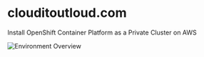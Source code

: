 # clouditoutloud.com
Install OpenShift Container Platform as a Private Cluster on AWS


![Environment Overview](mages//Environment_Mockup_Private_Cluster.png)
